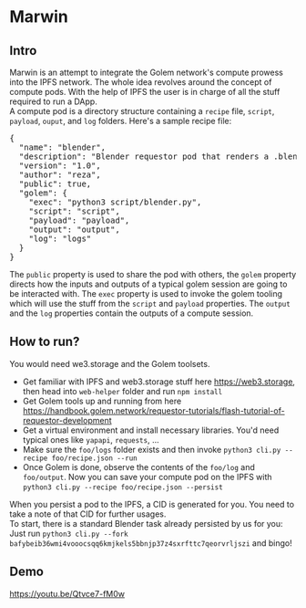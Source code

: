 # Marwin
## Intro
Marwin is an attempt to integrate the Golem network's compute prowess into the IPFS network. The whole idea revolves around the concept of compute pods.  With the help of IPFS the user is in charge of all the stuff required to run a DApp.   
A compute pod is a directory structure containing a `recipe` file, `script`, `payload`, `ouput`, and `log` folders. Here's a sample recipe file:  
<pre>
{
  "name": "blender",
  "description": "Blender requestor pod that renders a .blend file.",
  "version": "1.0",
  "author": "reza",
  "public": true,
  "golem": {
    "exec": "python3 script/blender.py",
    "script": "script",
    "payload": "payload",
    "output": "output",
    "log": "logs"
  }
}  
</pre>
The `public` property is used to share the pod with others, the `golem` property directs how the inputs and outputs of a typical golem session are going to be interacted with. The `exec` property is used to invoke the golem tooling which will use the stuff from the `script` and `payload` properties. The `output` and the `log` properties contain the outputs of a compute session.  
## How to run?
You would need we3.storage and the Golem toolsets.  
- Get familiar with IPFS and web3.storage stuff here https://web3.storage, then head into `web-helper` folder and run `npm install`
- Get Golem tools up and running from here https://handbook.golem.network/requestor-tutorials/flash-tutorial-of-requestor-development
- Get a virtual environment and install necessary libraries. You'd need typical ones like `yapapi`, `requests`, ...
- Make sure the `foo/logs` folder exists and then invoke `python3 cli.py --recipe foo/recipe.json --run`
- Once Golem is done, observe the contents of the `foo/log` and `foo/output`. Now you can save your compute pod on the IPFS with `python3 cli.py --recipe foo/recipe.json --persist`  

When you persist a pod to the IPFS, a CID is generated for you. You need to take a note of that CID for further usages.  
To start, there is a standard Blender task already persisted by us for you:  
Just run `python3 cli.py --fork bafybeib36wmi4vooocsqq6kmjkels5bbnjp37z4sxrfttc7qeorvrljszi` and bingo!


## Demo
https://youtu.be/Qtvce7-fM0w
